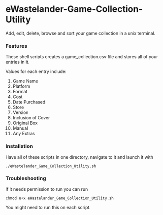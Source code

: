# eWastelander-Game-Collection-Utility
Add, edit, delete, browse and sort your game collection in a unix terminal.

### Features

These shell scripts creates a game_collection.csv file and stores all of your entries in it.

Values for each entry include:
<ol>
  <li>Game Name</li>
  <li>Platform</li>
  <li>Format</li>
  <li>Cost</li>
  <li>Date Purchased</li>
  <li>Store</li>
  <li>Version</li>
  <li>Inclusion of Cover</li>
  <li>Original Box</li>
  <li>Manual</li>
  <li>Any Extras</li>
</ol>

### Installation

Have all of these scripts in one directory, navigate to it and launch it with

``./eWastelander_Game_Collection_Utility.sh``

### Troubleshooting

If it needs permission to run you can run

``chmod u+x eWastelander_Game_Collection_Utility.sh``

You might need to run this on each script.
